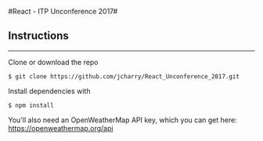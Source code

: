 #React - ITP Unconference 2017#

## Instructions ##
---
Clone or download the repo
```
$ git clone https://github.com/jcharry/React_Unconference_2017.git
```

Install dependencies with
```
$ npm install
```

You'll also need an OpenWeatherMap API key, which you can get here:
https://openweathermap.org/api

